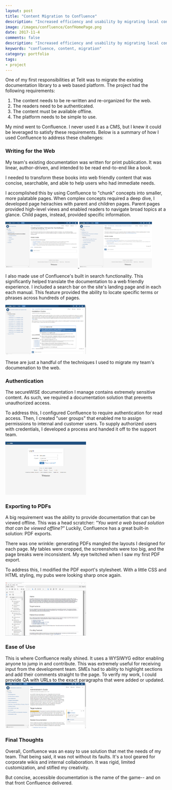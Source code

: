 ```yaml
---
layout: post
title: "Content Migration to Confluence"
description: "Increased efficiency and usability by migrating local content library to Confluence."
image: /images/confluence/ConfHomePage.png
date: 2017-11-4
comments: false
description: "Increased efficiency and usability by migrating local content library to Confluence."
keywords: "confluence, content, migration"
category: portfolio
tags:
- project
---
```


One of my first responsibilities at Telit was to migrate the existing documentation library to a web based platform. The project had the following requirements:

1. The content needs to be re-written and re-organized for the web.
2. The readers need to be authenticated.
3. The content must be available offline.
4. The platform needs to be simple to use.

My mind went to Confluence. I never used it as a CMS, but I knew it could be leveraged to satisfy these requirements. Below is a summary of how I used Confluence to address these challenges:

<h3>Writing for the Web</h3>

My team's existing documentation was written for print publication. It was linear, author-driven, and intended to be read end-to-end like a book.

I needed to transform these books into web friendly content that was concise, searchable, and able to help users who had immediate needs.

I accomplished this by using Confluence to "chunk" concepts into smaller, more palatable pages. When complex concepts required a deep dive, I developed page heirachies with parent and children pages. Parent pages provided high-level views and enabled readers to navigate broad topics at a glance. Child pages, instead, provided specific information.

<a href="/images/confluence/tcsinstallch2.png" data-lightbox="hierarchy_set" data-title="Example of Page Parent and Child Pages">
  <img class="portfolio-thumb" src="/images/confluence/tcsinstallch2.png" alt="Example of Parent and Child Pages" style="max-width:45%;"/>
</a>
<a href="/images/confluence/tcsinstallch.png" data-lightbox="hierarchy_set" data-title="Example of Page Parent and Child Pages">
  <img class="portfolio-thumb" src="/images/confluence/tcsinstallch-thumb.png" alt="Example of Parent and Child Pages" style="max-width:45%;"/>
</a>

I also made use of Confluence's built in search functionality. This significantly helped translate the documentation to a web friendly experience. I included a search bar on the site's landing page and in each each manual. This feature provided the ability to locate specific terms or phrases across hundreds of pages. 

<a href="/images/confluence/searchfunction.png" data-lightbox="search_set" data-title="Example of Page Parent and Child Pages">
  <img class="portfolio-thumb" src="/images/confluence/searchfunction.png" alt="Example of Search Function" style="max-width:50%;"/>
</a>

These are just a handful of the techniques I used to migrate my team's documenation to the web.

<h3>Authentication</h3>
The secureWISE documentation I manage contains extremely sensitive content. As such, we required a documentation solution that prevents unauthorized access. 

To address this, I configured Confluence to require authentication for read access. Then, I created "user groups" that enabled me to assign permissions to internal and customer users. To supply authorized users with credentials, I developed a process and handed it off to the support team.

<a href="/images/confluence/conflogin.png" data-lightbox="authentication_set" data-title="Example of Login">
  <img class="portfolio-thumb" src="/images/confluence/conflogin.png" alt="Example Login Screen" style="max-width:50%;"/>
</a>

<h3>Exporting to PDFs</h3>

A big requirement was the ability to provide documentation that can be viewed offline. This was a head scratcher: *"You want a web based solution that can be viewed offline?"* Luckily, Confluence has a great built-in solution: PDF exports.

There was one wrinkle: generating PDFs mangled the layouts I designed for each page. My tables were cropped, the screenshots were too big, and the page breaks were inconsistent. My eye twitched when I saw my first PDF export.

To address this, I modified the PDF export's stylesheet. With a little CSS and HTML styling, my pubs were looking sharp once again.

<a href="/images/confluence/adminguidePDF.png" data-lightbox="pdfexport_set" data-title="Example of PDF Export">
  <img class="portfolio-thumb" src="/images/confluence/adminguidePDF.png" alt="Example PDF Export" style="max-width:50%;"/>
</a>

<h3>Ease of Use</h3>
This is where Confluence really shined. It uses a WYSIWYG editor enabling anyone to jump in and contribute. This was extremely useful for receiving input from the development team. SMEs had to ability to highlight sections and add their comments straight to the page. To verify my work, I could provide QA with URLs to the exact paragraphs that were added or updated.   

<a href="/images/confluence/inlinecomments.png" data-lightbox="easeofuse_set" data-title="Example of PDF Export">
  <img class="portfolio-thumb" src="/images/confluence/inlinecomments.png" alt="Example inline comments" style="max-width:50%;"/>
</a>

<h3>Final Thoughts</h3>
Overall, Confluence was an easy to use solution that met the needs of my team. That being said, it was not without its faults. It's a tool geared for corporate wikis and internal collaboration. It was rigid, limited customization, and stifled my creativity. 

But concise, accessible documentation is the name of the game-- and on that front Confluence delivered.